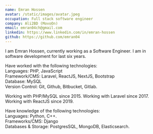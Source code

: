 ```yaml
---
name: Emran Hossen
avatar: /static/images/avatar.jpeg
occupation: Full stack software engineer
company: Ali2BD (MovoOn)
email: emran04ch@gmail.com
linkedin: https://www.linkedin.com/in/emran-hossen
github: https://github.com/emran04
---
```


I am Emran Hossen, currently working as a Software Engineer. I am in software development for last six years.

Have worked with the following technologies:\
Languages: PHP, JavaScript\
Framework/CMS: Laravel, ReactJS, NextJS, ​Bootstrap\
Database: MySQL\
Version Control: ​Git, Github, Bitbucket, Gitlab.

Working with PHP/MySQL since 2015.
Working with Laravel since 2017.
Working with ReactJS since 2019.

Have knowledge of the following technologies:\
Languages: ​Python, C++.\
Frameworks/CMS: ​Django\
Databases & Storage:​ PostgresSQL, MongoDB, Elasticsearch.

